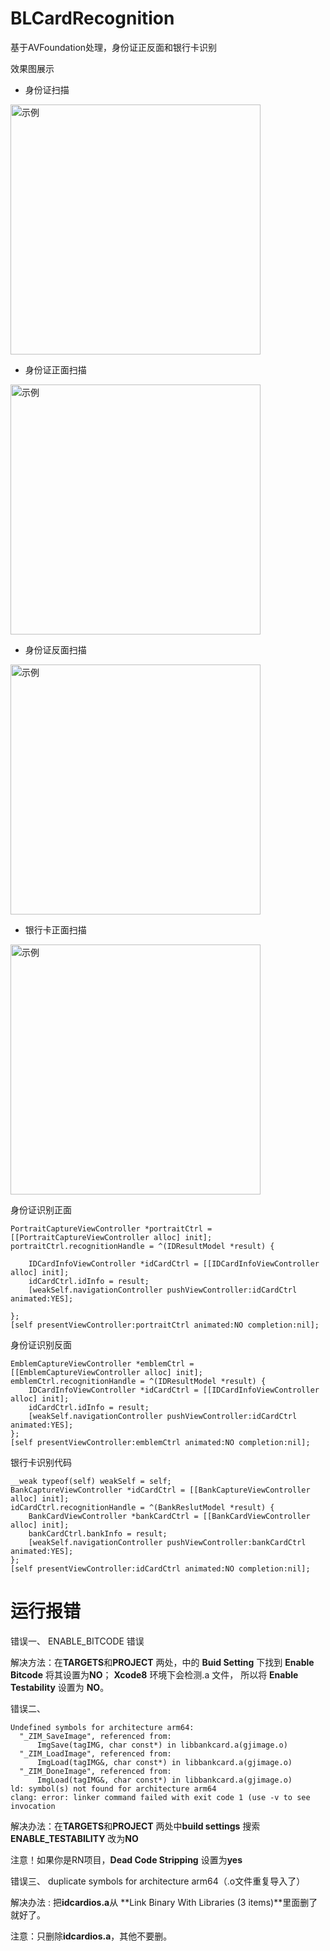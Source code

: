 # BLCardRecognition
基于AVFoundation处理，身份证正反面和银行卡识别

效果图展示

* 身份证扫描

<img src="https://github.com/bennyban/BLCardRecognition/blob/master/效果图/身份证.jpeg" width = "400" alt="示例" />

* 身份证正面扫描

<img src="https://github.com/bennyban/BLCardRecognition/blob/master/效果图/身份证正面.jpeg" width = "400" alt="示例" />

* 身份证反面扫描

<img src="https://github.com/bennyban/BLCardRecognition/blob/master/效果图/身份证反面.jpeg" width = "400" alt="示例" />

* 银行卡正面扫描

<img src="https://github.com/bennyban/BLCardRecognition/blob/master/效果图/银行卡正面.jpeg" width = "400" alt="示例" />


身份证识别正面

```
PortraitCaptureViewController *portraitCtrl = [[PortraitCaptureViewController alloc] init];
portraitCtrl.recognitionHandle = ^(IDResultModel *result) {

    IDCardInfoViewController *idCardCtrl = [[IDCardInfoViewController alloc] init];
    idCardCtrl.idInfo = result;
    [weakSelf.navigationController pushViewController:idCardCtrl animated:YES];

};
[self presentViewController:portraitCtrl animated:NO completion:nil];
```

身份证识别反面

```
EmblemCaptureViewController *emblemCtrl = [[EmblemCaptureViewController alloc] init];
emblemCtrl.recognitionHandle = ^(IDResultModel *result) {
    IDCardInfoViewController *idCardCtrl = [[IDCardInfoViewController alloc] init];
    idCardCtrl.idInfo = result;
    [weakSelf.navigationController pushViewController:idCardCtrl animated:YES];
};
[self presentViewController:emblemCtrl animated:NO completion:nil];
```

银行卡识别代码

```
__weak typeof(self) weakSelf = self;
BankCaptureViewController *idCardCtrl = [[BankCaptureViewController alloc] init];
idCardCtrl.recognitionHandle = ^(BankReslutModel *result) {
    BankCardViewController *bankCardCtrl = [[BankCardViewController alloc] init];
    bankCardCtrl.bankInfo = result;
    [weakSelf.navigationController pushViewController:bankCardCtrl animated:YES];
};
[self presentViewController:idCardCtrl animated:NO completion:nil];
```

# 运行报错

错误一、 ENABLE_BITCODE 错误

解决方法：在**TARGETS**和**PROJECT** 两处，中的 **Buid Setting** 下找到 **Enable Bitcode** 将其设置为**NO**； **Xcode8** 环境下会检测.a 文件， 所以将 **Enable Testability** 设置为 **NO**。

错误二、
```
Undefined symbols for architecture arm64:
  "_ZIM_SaveImage", referenced from:
      ImgSave(tagIMG, char const*) in libbankcard.a(gjimage.o)
  "_ZIM_LoadImage", referenced from:
      ImgLoad(tagIMG&, char const*) in libbankcard.a(gjimage.o)
  "_ZIM_DoneImage", referenced from:
      ImgLoad(tagIMG&, char const*) in libbankcard.a(gjimage.o)
ld: symbol(s) not found for architecture arm64
clang: error: linker command failed with exit code 1 (use -v to see invocation
```
解决办法：在**TARGETS**和**PROJECT** 两处中**build settings** 搜索 **ENABLE_TESTABILITY** 改为**NO**

注意！如果你是RN项目，**Dead Code Stripping**  设置为**yes**

错误三、 duplicate symbols for architecture arm64（.o文件重复导入了）

解决办法 : 把**idcardios.a**从 **Link Binary With Libraries (3 items)**里面删了就好了。

注意：只删除**idcardios.a**，其他不要删。
